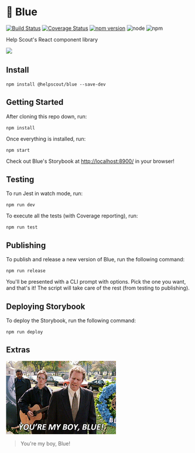 # 🔷 Blue

[![Build Status](https://travis-ci.org/helpscout/blue.svg?branch=master)](https://travis-ci.org/helpscout/blue) [![Coverage Status](https://coveralls.io/repos/github/helpscout/blue/badge.svg?branch=master)](https://coveralls.io/github/helpscout/blue?branch=master) [![npm version](https://badge.fury.io/js/%40helpscout%2Fblue.svg)](https://badge.fury.io/js/%40helpscout%2Fblue) ![node](https://img.shields.io/badge/node-8.11.3-blue.svg) ![npm](https://img.shields.io/badge/npm-5.6.0-blue.svg)

Help Scout's React component library

![](https://github.com/helpscout/blue/raw/master/images/Blue.png)

## Install

```text
npm install @helpscout/blue --save-dev
```

## Getting Started

After cloning this repo down, run:

```text
npm install
```

Once everything is installed, run:

```text
npm start
```

Check out Blue's Storybook at [http://localhost:8900/](http://localhost:8900/) in your browser!

## Testing

To run Jest in watch mode, run:

```text
npm run dev
```

To execute all the tests \(with Coverage reporting\), run:

```text
npm run test
```

## Publishing

To publish and release a new version of Blue, run the following command:

```text
npm run release
```

You'll be presented with a CLI prompt with options. Pick the one you want, and that's it! The script will take care of the rest \(from testing to publishing\).

## Deploying Storybook

To deploy the Storybook, run the following command:

```text
npm run deploy
```

## Extras

![You&apos;re my boy, Blue!](.gitbook/assets/yourmyboyblue.gif)

> You're my boy, Blue!

